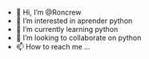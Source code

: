 - 👋 Hi, I’m @Roncrew
- 👀 I’m interested in aprender python
- 🌱 I’m currently learning  python 
- 💞️ I’m looking to collaborate on python
- 📫 How to reach me ...

<!---
Roncrew/Roncrew is a ✨ special ✨ repository because its `README.md` (this file) appears on your GitHub profile.
You can click the Preview link to take a look at your changes.
--->
